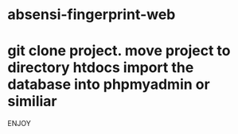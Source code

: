 # absensi-fingerprint-web
git clone project.
move project to directory htdocs
import the database into phpmyadmin or similiar
================================
ENJOY
